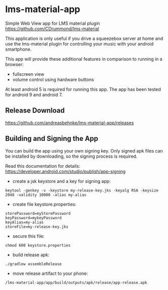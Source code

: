 # lms-material-app
Simple Web View app for LMS material plugin https://github.com/CDrummond/lms-material

This application is only useful if you drive a squeezebox server at home and use the lms-material plugin for
controlling your music with your android smartphone.

This app will provide these additional features in comparison to running in a browser:

* fullscreen view
* volume control using hardware buttons

At least android 5 is required for running this app. The app has been tested for android 9 and android 7.

## Release Download

https://github.com/andreasbehnke/lms-material-app/releases

## Building and Signing the App

You can build the app using your own signing key. Only signed apk files can be installed by downloading, so the signing 
process is required. 

Read this documentation for details: https://developer.android.com/studio/publish/app-signing

* create a jsk keystore and a key for signing app:
```
keytool -genkey -v -keystore my-release-key.jks -keyalg RSA -keysize 2048 -validity 10000 -alias my-alias
```
* create file keystore.properties:
```
storePassword=myStorePassword
keyPassword=mykeyPassword
keyAlias=my-alias
storeFile=my-release-key.jks
```
* secure this file:
```
chmod 600 keystore.properties
```
* build release apk:
```
./gradlew assembleRelease
```
* move release artifact to your phone: 
```
/lms-material-app/app/build/outputs/apk/release/app-release.apk 
```
